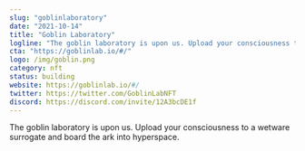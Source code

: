 ```yaml
---
slug: "goblinlaboratory"
date: "2021-10-14"
title: "Goblin Laboratory"
logline: "The goblin laboratory is upon us. Upload your consciousness to a wetware surrogate and board the ark into hyperspace."
cta: "https://goblinlab.io/#/"
logo: /img/goblin.png
category: nft
status: building
website: https://goblinlab.io/#/
twitter: https://twitter.com/GoblinLabNFT
discord: https://discord.com/invite/12A3bcDE1f
---
```


The goblin laboratory is upon us. Upload your consciousness to a wetware surrogate and board the ark into hyperspace.
